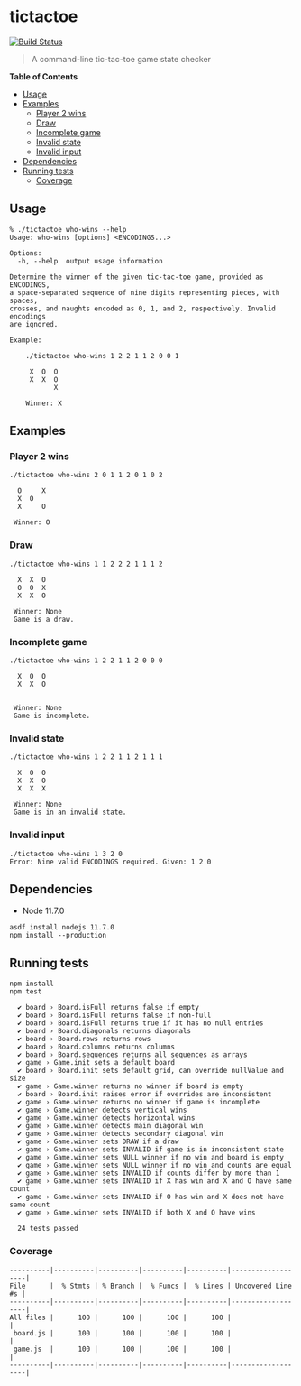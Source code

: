 tictactoe
=========

[![Build Status][build-status]][build]

[build-status]: https://travis-ci.org/jmromer/tictactoe.svg?branch=master
[build]: https://travis-ci.org/jmromer/tictactoe

> A command-line tic-tac-toe game state checker

**Table of Contents**

- [Usage](#usage)
- [Examples](#examples)
    - [Player 2 wins](#player-2-wins)
    - [Draw](#draw)
    - [Incomplete game](#incomplete-game)
    - [Invalid state](#invalid-state)
    - [Invalid input](#invalid-input)
- [Dependencies](#dependencies)
- [Running tests](#running-tests)
    - [Coverage](#coverage)



Usage
-----

```text
% ./tictactoe who-wins --help
Usage: who-wins [options] <ENCODINGS...>

Options:
  -h, --help  output usage information

Determine the winner of the given tic-tac-toe game, provided as ENCODINGS,
a space-separated sequence of nine digits representing pieces, with spaces,
crosses, and naughts encoded as 0, 1, and 2, respectively. Invalid encodings
are ignored.

Example:

    ./tictactoe who-wins 1 2 2 1 1 2 0 0 1

     X  O  O
     X  X  O
           X

    Winner: X
```

Examples
--------

### Player 2 wins

```text
./tictactoe who-wins 2 0 1 1 2 0 1 0 2

  O     X
  X  O
  X     O

 Winner: O
```

### Draw

```text
./tictactoe who-wins 1 1 2 2 2 1 1 1 2

  X  X  O
  O  O  X
  X  X  O

 Winner: None
 Game is a draw.
```

### Incomplete game

```text
./tictactoe who-wins 1 2 2 1 1 2 0 0 0

  X  O  O
  X  X  O


 Winner: None
 Game is incomplete.
```

### Invalid state

```text
./tictactoe who-wins 1 2 2 1 1 2 1 1 1

  X  O  O
  X  X  O
  X  X  X

 Winner: None
 Game is in an invalid state.
```

### Invalid input

```text
./tictactoe who-wins 1 3 2 0
Error: Nine valid ENCODINGS required. Given: 1 2 0
```

Dependencies
-------------

- Node 11.7.0

```text
asdf install nodejs 11.7.0
npm install --production
```

Running tests
-------------

```text
npm install
npm test
```

```text
  ✔ board › Board.isFull returns false if empty
  ✔ board › Board.isFull returns false if non-full
  ✔ board › Board.isFull returns true if it has no null entries
  ✔ board › Board.diagonals returns diagonals
  ✔ board › Board.rows returns rows
  ✔ board › Board.columns returns columns
  ✔ board › Board.sequences returns all sequences as arrays
  ✔ game › Game.init sets a default board
  ✔ board › Board.init sets default grid, can override nullValue and size
  ✔ game › Game.winner returns no winner if board is empty
  ✔ board › Board.init raises error if overrides are inconsistent
  ✔ game › Game.winner returns no winner if game is incomplete
  ✔ game › Game.winner detects vertical wins
  ✔ game › Game.winner detects horizontal wins
  ✔ game › Game.winner detects main diagonal win
  ✔ game › Game.winner detects secondary diagonal win
  ✔ game › Game.winner sets DRAW if a draw
  ✔ game › Game.winner sets INVALID if game is in inconsistent state
  ✔ game › Game.winner sets NULL winner if no win and board is empty
  ✔ game › Game.winner sets NULL winner if no win and counts are equal
  ✔ game › Game.winner sets INVALID if counts differ by more than 1
  ✔ game › Game.winner sets INVALID if X has win and X and O have same count
  ✔ game › Game.winner sets INVALID if O has win and X does not have same count
  ✔ game › Game.winner sets INVALID if both X and O have wins

  24 tests passed
```

### Coverage

```text
----------|----------|----------|----------|----------|-------------------|
File      |  % Stmts | % Branch |  % Funcs |  % Lines | Uncovered Line #s |
----------|----------|----------|----------|----------|-------------------|
All files |      100 |      100 |      100 |      100 |                   |
 board.js |      100 |      100 |      100 |      100 |                   |
 game.js  |      100 |      100 |      100 |      100 |                   |
----------|----------|----------|----------|----------|-------------------|
```
